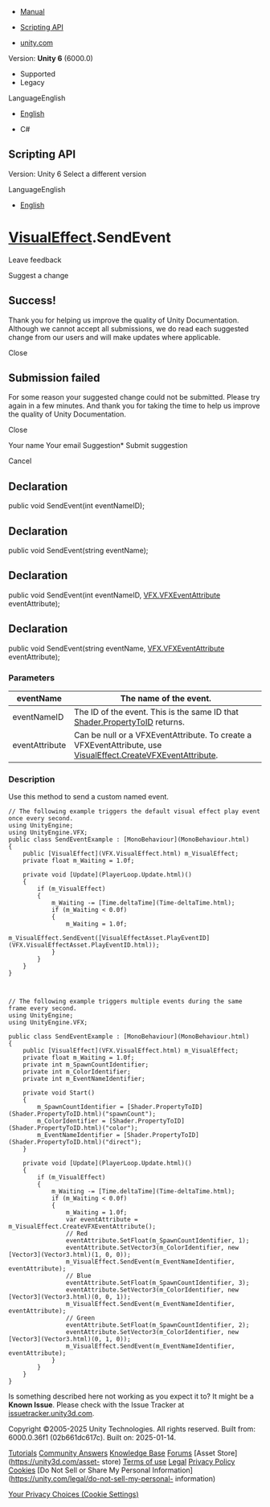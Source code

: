 [ ]()

  * [Manual](../Manual/index.html)
  * [Scripting API](../ScriptReference/index.html)

  * [unity.com](https://unity.com/)

Version: **Unity 6** (6000.0)

  * Supported
  * Legacy

LanguageEnglish

  * [English]()

  * C#

[ ](https://docs.unity3d.com)

## Scripting API

Version: Unity 6 Select a different version

LanguageEnglish

  * [English]()

#  [VisualEffect](VFX.VisualEffect.html).SendEvent

Leave feedback

Suggest a change

## Success!

Thank you for helping us improve the quality of Unity Documentation. Although
we cannot accept all submissions, we do read each suggested change from our
users and will make updates where applicable.

Close

## Submission failed

For some reason your suggested change could not be submitted. Please <a>try
again</a> in a few minutes. And thank you for taking the time to help us
improve the quality of Unity Documentation.

Close

Your name Your email Suggestion* Submit suggestion

Cancel

[ ]()

## Declaration

public void SendEvent(int eventNameID);

## Declaration

public void SendEvent(string eventName);

## Declaration

public void SendEvent(int eventNameID,
[VFX.VFXEventAttribute](VFX.VFXEventAttribute.html) eventAttribute);

## Declaration

public void SendEvent(string eventName,
[VFX.VFXEventAttribute](VFX.VFXEventAttribute.html) eventAttribute);

### Parameters

eventName | The name of the event.  
---|---  
eventNameID | The ID of the event. This is the same ID that [Shader.PropertyToID](Shader.PropertyToID.html) returns.  
eventAttribute | Can be null or a VFXEventAttribute. To create a VFXEventAttribute, use [VisualEffect.CreateVFXEventAttribute](VFX.VisualEffect.CreateVFXEventAttribute.html).  
  
### Description

Use this method to send a custom named event.

    
    
    // The following example triggers the default visual effect play event once every second.
    using UnityEngine;
    using UnityEngine.VFX;
    public class SendEventExample : [MonoBehaviour](MonoBehaviour.html)
    {
        public [VisualEffect](VFX.VisualEffect.html) m_VisualEffect;
        private float m_Waiting = 1.0f;  
      
        private void [Update](PlayerLoop.Update.html)()
        {
            if (m_VisualEffect)
            {
                m_Waiting -= [Time.deltaTime](Time-deltaTime.html);
                if (m_Waiting < 0.0f)
                {
                    m_Waiting = 1.0f;
                    m_VisualEffect.SendEvent([VisualEffectAsset.PlayEventID](VFX.VisualEffectAsset.PlayEventID.html));
                }
            }
        }
    }
    
    
    
    // The following example triggers multiple events during the same frame every second.
    using UnityEngine;
    using UnityEngine.VFX;  
      
    public class SendEventExample : [MonoBehaviour](MonoBehaviour.html)
    {
        public [VisualEffect](VFX.VisualEffect.html) m_VisualEffect;
        private float m_Waiting = 1.0f;
        private int m_SpawnCountIdentifier;
        private int m_ColorIdentifier;
        private int m_EventNameIdentifier;  
      
        private void Start()
        {
            m_SpawnCountIdentifier = [Shader.PropertyToID](Shader.PropertyToID.html)("spawnCount");
            m_ColorIdentifier = [Shader.PropertyToID](Shader.PropertyToID.html)("color");
            m_EventNameIdentifier = [Shader.PropertyToID](Shader.PropertyToID.html)("direct");
        }  
      
        private void [Update](PlayerLoop.Update.html)()
        {
            if (m_VisualEffect)
            {
                m_Waiting -= [Time.deltaTime](Time-deltaTime.html);
                if (m_Waiting < 0.0f)
                {
                    m_Waiting = 1.0f;
                    var eventAttribute = m_VisualEffect.CreateVFXEventAttribute();
                    // Red
                    eventAttribute.SetFloat(m_SpawnCountIdentifier, 1);
                    eventAttribute.SetVector3(m_ColorIdentifier, new [Vector3](Vector3.html)(1, 0, 0));
                    m_VisualEffect.SendEvent(m_EventNameIdentifier, eventAttribute);
                    // Blue
                    eventAttribute.SetFloat(m_SpawnCountIdentifier, 3);
                    eventAttribute.SetVector3(m_ColorIdentifier, new [Vector3](Vector3.html)(0, 0, 1));
                    m_VisualEffect.SendEvent(m_EventNameIdentifier, eventAttribute);
                    // Green
                    eventAttribute.SetFloat(m_SpawnCountIdentifier, 2);
                    eventAttribute.SetVector3(m_ColorIdentifier, new [Vector3](Vector3.html)(0, 1, 0));
                    m_VisualEffect.SendEvent(m_EventNameIdentifier, eventAttribute);
                }
            }
        }
    }
    

Is something described here not working as you expect it to? It might be a
**Known Issue**. Please check with the Issue Tracker at
[issuetracker.unity3d.com](https://issuetracker.unity3d.com).

Copyright ©2005-2025 Unity Technologies. All rights reserved. Built from:
6000.0.36f1 (02b661dc617c). Built on: 2025-01-14.

[Tutorials](https://unity3d.com/learn) [Community
Answers](https://answers.unity3d.com) [Knowledge
Base](https://support.unity3d.com/hc/en-us)
[Forums](https://forum.unity3d.com) [Asset Store](https://unity3d.com/asset-
store) [Terms of use](https://docs.unity3d.com/Manual/TermsOfUse.html)
[Legal](https://unity.com/legal) [Privacy
Policy](https://unity.com/legal/privacy-policy)
[Cookies](https://unity.com/legal/cookie-policy) [Do Not Sell or Share My
Personal Information](https://unity.com/legal/do-not-sell-my-personal-
information)

[Your Privacy Choices (Cookie Settings)](javascript:void\(0\);)

